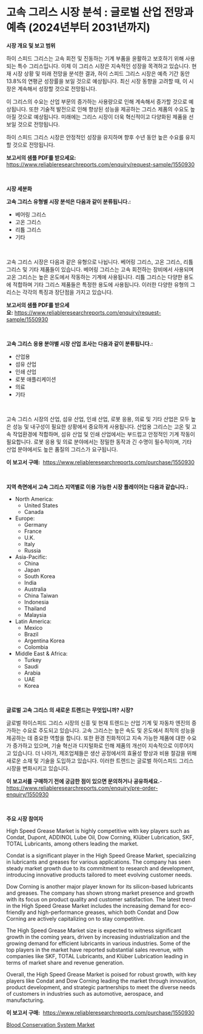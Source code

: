 <p><h1>고속 그리스 시장 분석 : 글로벌 산업 전망과 예측 (2024년부터 2031년까지)</h1></p><p><strong>시장 개요 및 보고 범위</strong></p>
<p><p>하이 스피드 그리스는 고속 회전 및 진동하는 기계 부품을 윤활하고 보호하기 위해 사용되는 특수 그리스입니다. 이제 이 그리스 시장은 지속적인 성장을 목격하고 있습니다. 현재 시장 상황 및 미래 전망을 분석한 결과, 하이 스피드 그리스 시장은 예측 기간 동안 13.8%의 연평균 성장률을 보일 것으로 예상됩니다. 최신 시장 동향을 고려할 때, 이 시장은 계속해서 성장할 것으로 전망됩니다.</p><p>이 그리스의 수요는 산업 부문의 증가하는 사용량으로 인해 계속해서 증가할 것으로 예상됩니다. 또한 기술적 발전으로 인해 향상된 성능을 제공하는 그리스 제품의 수요도 높아질 것으로 예상됩니다. 미래에는 그리스 시장이 더욱 혁신적이고 다양화된 제품을 선보일 것으로 전망됩니다.</p><p>하이 스피드 그리스 시장은 안정적인 성장을 유지하며 향후 수년 동안 높은 수요를 유지할 것으로 전망됩니다.</p></p>
<p><strong>보고서의 샘플 PDF를 받으세요:</strong> <a href="https://www.reliableresearchreports.com/enquiry/request-sample/1550930">https://www.reliableresearchreports.com/enquiry/request-sample/1550930</a></p>
<p>&nbsp;</p>
<p><strong>시장 세분화</strong></p>
<p><strong>고속 그리스 유형별 시장 분석은 다음과 같이 분류됩니다.:</strong></p>
<p><ul><li>베어링 그리스</li><li>고온 그리스</li><li>리튬 그리스</li><li>기타</li></ul></p>
<p>&nbsp;</p>
<p><p>고속 그리스 시장은 다음과 같은 유형으로 나뉩니다. 베어링 그리스, 고온 그리스, 리튬 그리스 및 기타 제품들이 있습니다. 베어링 그리스는 고속 회전하는 장비에서 사용되며 고온 그리스는 높은 온도에서 작동하는 기계에 사용됩니다. 리튬 그리스는 다양한 용도에 적합하며 기타 그리스 제품들은 특정한 용도에 사용됩니다. 이러한 다양한 유형의 그리스는 각각의 특징과 장단점을 가지고 있습니다.</p></p>
<p><strong>보고서의 샘플 PDF를 받으세요:</strong>&nbsp;<a href="https://www.reliableresearchreports.com/enquiry/request-sample/1550930">https://www.reliableresearchreports.com/enquiry/request-sample/1550930</a></p>
<p>&nbsp;</p>
<p><strong> 고속 그리스 응용 분야별 시장 산업 조사는 다음과 같이 분류됩니다.:</strong></p>
<p><ul><li>산업용</li><li>섬유 산업</li><li>인쇄 산업</li><li>로봇 애플리케이션</li><li>의료</li><li>기타</li></ul></p>
<p>&nbsp;</p>
<p><p>고속 그리스 시장의 산업, 섬유 산업, 인쇄 산업, 로봇 응용, 의료 및 기타 산업은 모두 높은 성능 및 내구성이 필요한 상황에서 중요하게 사용됩니다. 산업용 그리스는 고온 및 고속 작업환경에 적합하며, 섬유 산업 및 인쇄 산업에서는 부드럽고 안정적인 기계 작동이 필요합니다. 로봇 응용 및 의료 분야에서는 정밀한 동작과 긴 수명이 필수적이며, 기타 산업 분야에서도 높은 품질의 그리스가 요구됩니다.</p></p>
<p><strong>이 보고서 구매:</strong>&nbsp; <a href="https://www.reliableresearchreports.com/purchase/1550930">https://www.reliableresearchreports.com/purchase/1550930</a></p>
<p>&nbsp;</p>
<p><strong>지역 측면에서 고속 그리스 지역별로 이용 가능한 시장 플레이어는 다음과 같습니다.:</strong></p>
<p><ul>
    <li>
        North America:
        <ul>
            <li>United States</li>
            <li>Canada</li>
        </ul>
    </li>
    <li>
        Europe:
        <ul>
            <li>Germany</li>
            <li>France</li>
            <li>U.K.</li>
            <li>Italy</li>
            <li>Russia</li>
        </ul>
    </li>
    <li>
        Asia-Pacific:
        <ul>
            <li>China</li>
            <li>Japan</li>
            <li>South Korea</li>
            <li>India</li>
            <li>Australia</li>
            <li>China Taiwan</li>
            <li>Indonesia</li>
            <li>Thailand</li>
            <li>Malaysia</li>
        </ul>
    </li>
    <li>
        Latin America:
        <ul>
            <li>Mexico</li>
            <li>Brazil</li>
            <li>Argentina Korea</li>
            <li>Colombia</li>
        </ul>
    </li>
    <li>
        Middle East & Africa:
        <ul>
            <li>Turkey</li>
            <li>Saudi</li>
            <li>Arabia</li>
            <li>UAE</li>
            <li>Korea</li>
        </ul>
    </li>
    </ul></p>
<p>&nbsp;</p>
<p><strong>글로벌 고속 그리스 의 새로운 트렌드는 무엇입니까? 시장?</strong></p>
<p><p>글로벌 하이스피드 그리스 시장의 신흥 및 현재 트렌드는 산업 기계 및 자동차 엔진의 증가하는 수요로 주도되고 있습니다. 고속 그리스는 높은 속도 및 온도에서 최적의 성능을 제공하는 데 중요한 역할을 합니다. 또한 환경 친화적이고 지속 가능한 제품에 대한 수요가 증가하고 있으며, 기술 혁신과 디지털화로 인해 제품의 개선이 지속적으로 이루어지고 있습니다. 더 나아가, 제조업체들은 생산 공정에서의 효율성 향상과 비용 절감을 위해 새로운 소재 및 기술을 도입하고 있습니다. 이러한 트렌드는 글로벌 하이스피드 그리스 시장을 변화시키고 있습니다.</p></p>
<p><strong>이 보고서를 구매하기 전에 궁금한 점이 있으면 문의하거나 공유하세요.</strong>- <a href="https://www.reliableresearchreports.com/enquiry/pre-order-enquiry/1550930">https://www.reliableresearchreports.com/enquiry/pre-order-enquiry/1550930</a></p>
<p>&nbsp;</p>
<p><strong>주요 시장 참여자</strong></p>
<p><p>High Speed Grease Market is highly competitive with key players such as Condat, Dupont, ADDINOL Lube Oil, Dow Corning, Klüber Lubrication, SKF, TOTAL Lubricants, among others leading the market.</p><p>Condat is a significant player in the High Speed Grease Market, specializing in lubricants and greases for various applications. The company has seen steady market growth due to its commitment to research and development, introducing innovative products tailored to meet evolving customer needs.</p><p>Dow Corning is another major player known for its silicon-based lubricants and greases. The company has shown strong market presence and growth with its focus on product quality and customer satisfaction. The latest trend in the High Speed Grease Market includes the increasing demand for eco-friendly and high-performance greases, which both Condat and Dow Corning are actively capitalizing on to stay competitive.</p><p>The High Speed Grease Market size is expected to witness significant growth in the coming years, driven by increasing industrialization and the growing demand for efficient lubricants in various industries. Some of the top players in the market have reported substantial sales revenue, with companies like SKF, TOTAL Lubricants, and Klüber Lubrication leading in terms of market share and revenue generation.</p><p>Overall, the High Speed Grease Market is poised for robust growth, with key players like Condat and Dow Corning leading the market through innovation, product development, and strategic partnerships to meet the diverse needs of customers in industries such as automotive, aerospace, and manufacturing.</p></p>
<p><strong>이 보고서 구매:</strong>&nbsp;&nbsp;<a href="https://www.reliableresearchreports.com/purchase/1550930">https://www.reliableresearchreports.com/purchase/1550930</a></p>
<p><p><a href="https://ivy-potential-64b.notion.site/Blood-Conservation-System-Market-Provides-Detailed-Segmentation-of-this-Market-based-on-Type-Applic-dfa8a9badc2b44e4bd6d68bc42902740">Blood Conservation System Market</a></p></p>
